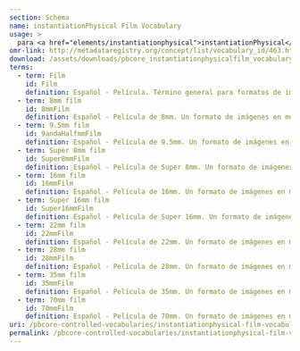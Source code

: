 ```yaml
---
section: Schema
name: instantiationPhysical Film Vocabulary
usage: >
  para <a href="elements/instantiationphysical">instantiationPhysical</a>
omr-link: http://metadataregistry.org/concept/list/vocabulary_id/463.html
download: /assets/downloads/pbcore_instantiationphysicalfilm_vocabulary.xlsx
terms:
  - term: Film
    id: Film
    definition: Español - Película. Término general para formatos de imágenes en movimiento en celuloide. Si conoce información de formato más específico, utilice el término apropiado de la lista.
  - term: 8mm film
    id: 8mmFilm
    definition: Español - Película de 8mm. Un formato de imágenes en movimiento impresas en celuloide, cuyo ancho es de 8 mm.
  - term: 9.5mm film
    id: 9andaHalfmmFilm
    definition: Español - Película de 9.5mm. Un formato de imágenes en movimiento impresas en celuloide, cuyo ancho es de 9,5 mm.
  - term: Super 8mm film
    id: Super8mmFilm
    definition: Español - Película de Super 8mm. Un formato de imágenes en movimiento impresas en celuloide, cuyo ancho es de 8 mm y que tiene un área de imagen mayor.
  - term: 16mm film
    id: 16mmFilm
    definition: Español - Película de 16mm. Un formato de imágenes en movimiento impresas en celuloide, cuyo ancho es de 16 mm.
  - term: Super 16mm film
    id: Super16mmFilm
    definition: Español - Película de Super 16mm. Un formato de imágenes en movimiento impresas en celuloide, cuyo ancho es de 16 mm y que tiene un área de imagen mayor que el 16 mm estándar.
  - term: 22mm film
    id: 22mmFilm
    definition: Español - Película de 22mm. Un formato de imágenes en movimiento impresas en celuloide, cuyo ancho es de 22 mm.
  - term: 28mm film
    id: 28mmFilm
    definition: Español - Película de 28mm. Un formato de imágenes en movimiento impresas en celuloide, cuyo ancho es de 28 mm.
  - term: 35mm film
    id: 35mmFilm
    definition: Español - Película de 35mm. Un formato de imágenes en movimiento impresas en celuloide, cuyo ancho es de 35 mm.
  - term: 70mm film
    id: 70mmFilm
    definition: Español - Película de 70mm. Un formato de imágenes en movimiento impresas en celuloide, cuyo ancho es de 70 mm.
uri: /pbcore-controlled-vocabularies/instantiationphysical-film-vocabulary/
permalink: /pbcore-controlled-vocabularies/instantiationphysical-film-vocabulary/
---
```

